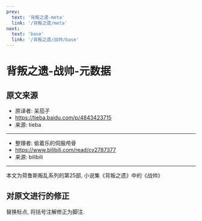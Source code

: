 ```yaml
---
prev:
  text: '背叛之遗-meta'
  link: '/背叛之遗/meta'
next:
  text: 'base'
  link: '/背叛之遗/战帅/base'
---
```


# 背叛之遗-战帅-元数据

## 原文来源

+ 原译者: 呆茄子
+ <https://tieba.baidu.com/p/4843423715>
+ 来源: tieba

--------

+ 整理者: 偷着乐的伺服颅骨
+ <https://www.bilibili.com/read/cv2787377>
+ 来源: bilibili

--------

本文为荷鲁斯叛乱系列的第25部, 小说集《背叛之遗》中的《战帅》

## 对原文进行的修正

替换标点, 将括号注解修正为脚注.
